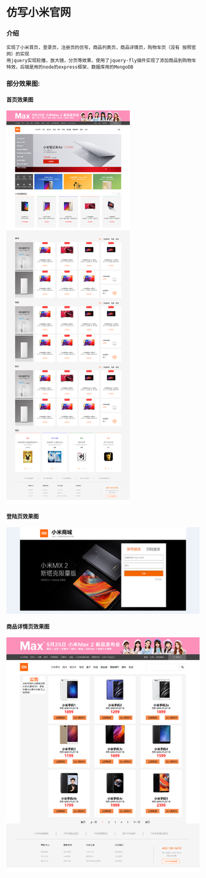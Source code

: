 # 仿写小米官网
### 介绍
    实现了小米首页，登录页，注册页的仿写，商品列表页，商品详情页，购物车页（没有 按照官网）的实现
    用jquery实现轮播，放大镜，分页等效果，使用了jquery-fly插件实现了添加商品到购物车特效，后端是用的node的express框架，数据库用的MongoDB
### 部分效果图:
#### 首页效果图
![](https://github.com/G-shitou/xiaomi/blob/master/index.png)
#### 登陆页效果图
![](https://github.com/G-shitou/xiaomi/blob/master/login.png)
#### 商品详情页效果图
![](https://github.com/G-shitou/xiaomi/blob/master/product.png)
